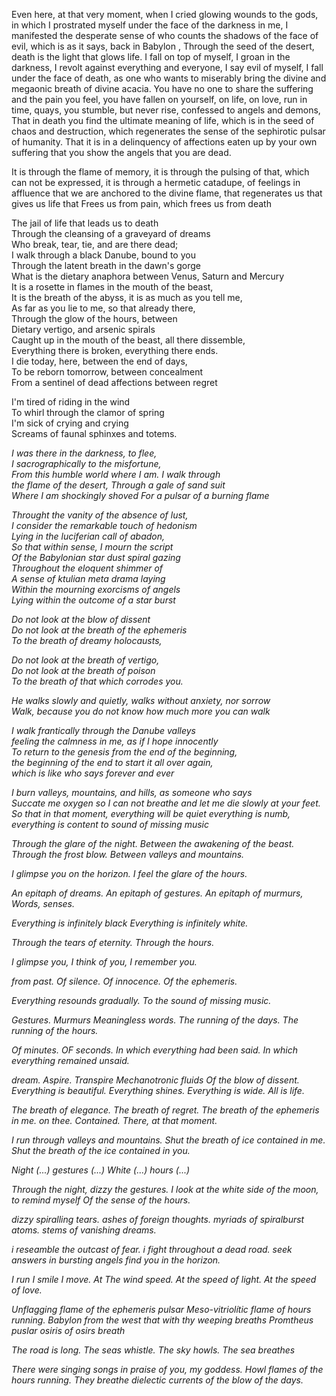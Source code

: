 
<body>
<p>Even here, at that very moment, when I cried glowing wounds to the gods, in which I prostrated myself under the face of the darkness in me, I manifested the desperate sense of who counts the shadows of the face of evil, which is as it says, back in Babylon , Through the seed of the desert, death is the light that glows life. I fall on top of myself, I groan in the darkness, I revolt against everything and everyone, I say evil of myself, I fall under the face of death, as one who wants to miserably bring the divine and megaonic breath of divine acacia. You have no one to share the suffering and the pain you feel, you have fallen on yourself, on life, on love, run in time, quays, you stumble, but never rise, confessed to angels and demons, That in death you find the ultimate meaning of life, which is in the seed of chaos and destruction, which regenerates the sense of the sephirotic pulsar of humanity. That it is in a delinquency of affections eaten up by your own suffering that you show the angels that you are dead.</p>

<p>It is through the flame of memory, it is through the pulsing of that, which can not be expressed, it is through a hermetic catadupe, of feelings in affluence that we are anchored to the divine flame, that regenerates us that gives us life that Frees us from pain, which frees us from death </p>

<p>The jail of life that leads us to death<br/>
Through the cleansing of a graveyard of dreams<br/>
Who break, tear, tie, and are there dead;<br/>
I walk through a black Danube, bound to you<br/>
Through the latent breath in the dawn's gorge<br/>
What is the dietary anaphora between Venus, Saturn and Mercury<br/>
It is a rosette in flames in the mouth of the beast,<br/>
It is the breath of the abyss, it is as much as you tell me,<br/>
As far as you lie to me, so that already there,<br/>
Through the glow of the hours, between<br/>
Dietary vertigo, and arsenic spirals<br/>
Caught up in the mouth of the beast, all there dissemble,<br/>
Everything there is broken, everything there ends.<br/>
I die today, here, between the end of days,<br/>
To be reborn tomorrow, between concealment<br/>
From a sentinel of dead affections between regret<br/></p>

<p>I'm tired of riding in the wind<br/>
To whirl through the clamor of spring<br/>
I'm sick of crying and crying<br/>
Screams of faunal sphinxes and totems.<br/></p>

<p><i>I was there in the darkness, to flee,<br/>
  I sacrographically to the misfortune,<br/>
  From this humble world where I am. I walk through<br/>
  the flame of the desert, Through a gale of sand suit<br/>
  Where I am shockingly shoved For a pulsar of a burning flame<br/></o></p>

  <p><i>Throught the vanity of the absence of lust,<br/>
  I consider the remarkable touch of hedonism<br/>
  Lying in the luciferian call of abadon,<br/>
  So that within sense, I mourn the script<br/>
  Of the Babylonian star dust spiral gazing<br/>
  Throughout the eloquent shimmer of<br/>
  A sense of ktulian meta drama laying<br/>
  Within the mourning exorcisms of angels<br/>
  Lying within the outcome of a star burst<br/></i></p>



  <p><p><i>Do not look at the blow of dissent<br/>
  Do not look at the breath of the ephemeris<br/>
  To the breath of dreamy holocausts,</p>

  <p>Do not look at the breath of vertigo,<br/>
  Do not look at the breath of poison<br/>
  To the breath of that which corrodes you.</p>

  <p>He walks slowly and quietly, walks without anxiety, nor sorrow<br/>
  Walk, because you do not know how much more you can walk</i></p></p>


  <p>I walk frantically through the Danube valleys<br/>
  feeling the calmness in me, as if I hope innocently<br/>
  To return to the genesis from the end of the beginning,<br/>
  the beginning of the end to start it all over again,<br/>
  which is like who says forever and ever<br/></p>

  <p>I burn valleys, mountains, and hills, as someone who says<br/>
  Succate me oxygen so I can not breathe and let me die slowly at your feet.<br/>
  So that in that moment, everything will be quiet everything is numb,<br/>
  everything is content to sound of missing music<br/></p>

Through the glare of the night.
Between the awakening of the beast.
Through the frost blow.
Between valleys and mountains.

I glimpse you on the horizon.
I feel the glare of the hours.

An epitaph of dreams.
An epitaph of gestures.
An epitaph of murmurs,
Words, senses.

Everything is infinitely black
Everything is infinitely white.

Through the tears of eternity.
Through the hours.

I glimpse you, I think of you, I remember you.

from past. Of silence.
Of innocence. Of the ephemeris.

Everything resounds gradually.
To the sound of missing music.

Gestures. Murmurs
Meaningless words.
The running of the days.
The running of the hours.

Of minutes. OF seconds.
In which everything had been said.
In which everything remained unsaid.

dream. Aspire. Transpire
Mechanotronic fluids
Of the blow of dissent.
Everything is beautiful. Everything shines.
Everything is wide. All is life.

The breath of elegance.
The breath of regret.
The breath of the ephemeris
in me. on thee. Contained.
There, at that moment.

I run through valleys and mountains.
Shut the breath of ice contained in me.
Shut the breath of the ice contained in you.

Night (...) gestures (...)
White (...) hours (...)

Through the night, dizzy the gestures.
I look at the white side of the moon, to remind myself
Of the sense of the hours.

dizzy spiralling tears.
ashes of foreign thoughts.
myriads of spiralburst atoms.
stems of vanishing dreams.

i reseamble the outcast of fear.
i fight throughout a dead road.
seek answers in bursting angels
find you in the horizon.

I run I smile I move.
At The wind speed.
At the speed of light.
At the speed of love.

Unflagging flame of the ephemeris pulsar
Meso-vitriolític flame of hours running.
Babylon from the west that with thy weeping breaths
Promtheus puslar osiris of osirs breath

The road is long. The seas whistle.
The sky howls. The sea breathes

There were singing songs in praise of you, my goddess.
Howl flames of the hours running.
They breathe dielectic currents of the blow of the days.

</body>
